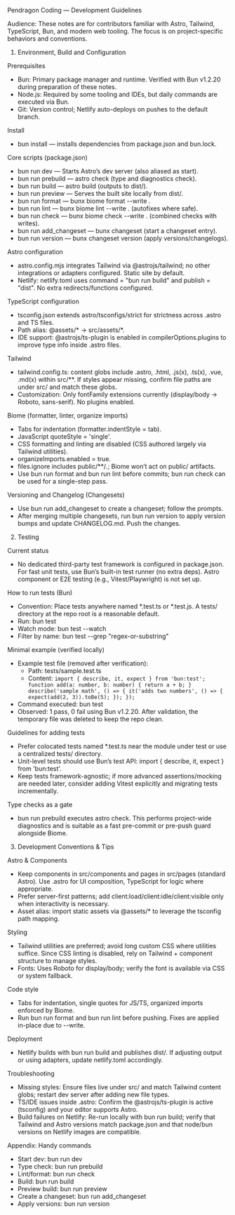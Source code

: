 Pendragon Coding — Development Guidelines

Audience: These notes are for contributors familiar with Astro, Tailwind, TypeScript, Bun, and modern web tooling. The focus is on project-specific behaviors and conventions.

1) Environment, Build and Configuration

Prerequisites
- Bun: Primary package manager and runtime. Verified with Bun v1.2.20 during preparation of these notes.
- Node.js: Required by some tooling and IDEs, but daily commands are executed via Bun.
- Git: Version control; Netlify auto-deploys on pushes to the default branch.

Install
- bun install — installs dependencies from package.json and bun.lock.

Core scripts (package.json)
- bun run dev — Starts Astro’s dev server (also aliased as start).
- bun run prebuild — astro check (type and diagnostics check).
- bun run build — astro build (outputs to dist/).
- bun run preview — Serves the built site locally from dist/.
- bun run format — bunx biome format --write .
- bun run lint — bunx biome lint --write . (autofixes where safe).
- bun run check — bunx biome check --write . (combined checks with writes).
- bun run add_changeset — bunx changeset (start a changeset entry).
- bun run version — bunx changeset version (apply versions/changelogs).

Astro configuration
- astro.config.mjs integrates Tailwind via @astrojs/tailwind; no other integrations or adapters configured. Static site by default.
- Netlify: netlify.toml uses command = "bun run build" and publish = "dist". No extra redirects/functions configured.

TypeScript configuration
- tsconfig.json extends astro/tsconfigs/strict for strictness across .astro and TS files.
- Path alias: @assets/* → src/assets/*.
- IDE support: @astrojs/ts-plugin is enabled in compilerOptions.plugins to improve type info inside .astro files.

Tailwind
- tailwind.config.ts: content globs include .astro, .html, .js(x), .ts(x), .vue, .md(x) within src/**. If styles appear missing, confirm file paths are under src/ and match these globs.
- Customization: Only fontFamily extensions currently (display/body → Roboto, sans-serif). No plugins enabled.

Biome (formatter, linter, organize imports)
- Tabs for indentation (formatter.indentStyle = tab).
- JavaScript quoteStyle = 'single'.
- CSS formatting and linting are disabled (CSS authored largely via Tailwind utilities).
- organizeImports.enabled = true.
- files.ignore includes public/**/*.*; Biome won’t act on public/ artifacts.
- Use bun run format and bun run lint before commits; bun run check can be used for a single-step pass.

Versioning and Changelog (Changesets)
- Use bun run add_changeset to create a changeset; follow the prompts.
- After merging multiple changesets, run bun run version to apply version bumps and update CHANGELOG.md. Push the changes.

2) Testing

Current status
- No dedicated third-party test framework is configured in package.json. For fast unit tests, use Bun’s built-in test runner (no extra deps). Astro component or E2E testing (e.g., Vitest/Playwright) is not set up.

How to run tests (Bun)
- Convention: Place tests anywhere named *.test.ts or *.test.js. A tests/ directory at the repo root is a reasonable default.
- Run: bun test
- Watch mode: bun test --watch
- Filter by name: bun test --grep "regex-or-substring"

Minimal example (verified locally)
- Example test file (removed after verification):
  - Path: tests/sample.test.ts
  - Content:
    `import { describe, it, expect } from 'bun:test';
    function add(a: number, b: number) { return a + b; }
    describe('sample math', () => {
      it('adds two numbers', () => {
        expect(add(2, 3)).toBe(5);
      });
    });`
- Command executed: bun test
- Observed: 1 pass, 0 fail using Bun v1.2.20. After validation, the temporary file was deleted to keep the repo clean.

Guidelines for adding tests
- Prefer colocated tests named *.test.ts near the module under test or use a centralized tests/ directory.
- Unit-level tests should use Bun’s test API: import { describe, it, expect } from 'bun:test'.
- Keep tests framework-agnostic; if more advanced assertions/mocking are needed later, consider adding Vitest explicitly and migrating tests incrementally.

Type checks as a gate
- bun run prebuild executes astro check. This performs project-wide diagnostics and is suitable as a fast pre-commit or pre-push guard alongside Biome.

3) Development Conventions & Tips

Astro & Components
- Keep components in src/components and pages in src/pages (standard Astro). Use .astro for UI composition, TypeScript for logic where appropriate.
- Prefer server-first patterns; add client:load/client:idle/client:visible only when interactivity is necessary.
- Asset alias: import static assets via @assets/* to leverage the tsconfig path mapping.

Styling
- Tailwind utilities are preferred; avoid long custom CSS where utilities suffice. Since CSS linting is disabled, rely on Tailwind + component structure to manage styles.
- Fonts: Uses Roboto for display/body; verify the font is available via CSS or system fallback.

Code style
- Tabs for indentation, single quotes for JS/TS, organized imports enforced by Biome.
- Run bun run format and bun run lint before pushing. Fixes are applied in-place due to --write.

Deployment
- Netlify builds with bun run build and publishes dist/. If adjusting output or using adapters, update netlify.toml accordingly.

Troubleshooting
- Missing styles: Ensure files live under src/ and match Tailwind content globs; restart dev server after adding new file types.
- TS/IDE issues inside .astro: Confirm the @astrojs/ts-plugin is active (tsconfig) and your editor supports Astro.
- Build failures on Netlify: Re-run locally with bun run build; verify that Tailwind and Astro versions match package.json and that node/bun versions on Netlify images are compatible.

Appendix: Handy commands
- Start dev: bun run dev
- Type check: bun run prebuild
- Lint/format: bun run check
- Build: bun run build
- Preview build: bun run preview
- Create a changeset: bun run add_changeset
- Apply versions: bun run version
